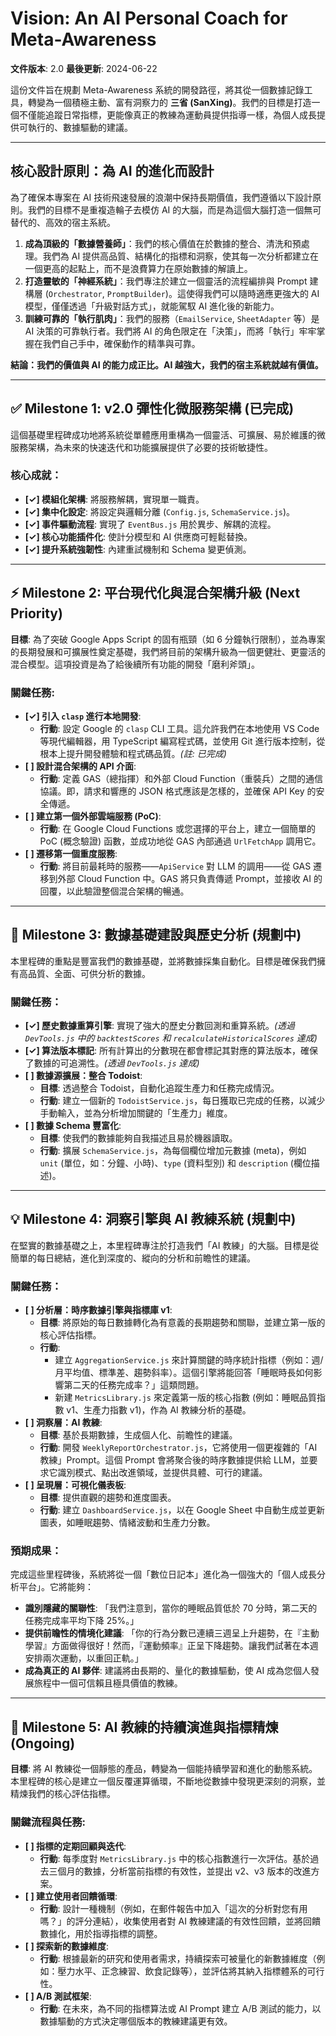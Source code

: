 # Vision: An AI Personal Coach for Meta-Awareness

**文件版本**: 2.0
**最後更新**: 2024-06-22

這份文件旨在規劃 Meta-Awareness 系統的開發路徑，將其從一個數據記錄工具，轉變為一個積極主動、富有洞察力的 **三省 (SanXing)**。我們的目標是打造一個不僅能追蹤日常指標，更能像真正的教練為運動員提供指導一樣，為個人成長提供可執行的、數據驅動的建議。

---

## 核心設計原則：為 AI 的進化而設計

為了確保本專案在 AI 技術飛速發展的浪潮中保持長期價值，我們遵循以下設計原則。我們的目標不是重複造輪子去模仿 AI 的大腦，而是為這個大腦打造一個無可替代的、高效的宿主系統。

1.  **成為頂級的「數據營養師」**：我們的核心價值在於數據的整合、清洗和預處理。我們為 AI 提供高品質、結構化的指標和洞察，使其每一次分析都建立在一個更高的起點上，而不是浪費算力在原始數據的解讀上。
2.  **打造靈敏的「神經系統」**：我們專注於建立一個靈活的流程編排與 Prompt 建構層 (`Orchestrator`, `PromptBuilder`)。這使得我們可以隨時適應更強大的 AI 模型，僅僅透過「升級對話方式」，就能駕馭 AI 進化後的新能力。
3.  **訓練可靠的「執行肌肉」**：我們的服務（`EmailService`, `SheetAdapter` 等）是 AI 決策的可靠執行者。我們將 AI 的角色限定在「決策」，而將「執行」牢牢掌握在我們自己手中，確保動作的精準與可靠。

**結論：我們的價值與 AI 的能力成正比。AI 越強大，我們的宿主系統就越有價值。**

---

## ✅ Milestone 1: v2.0 彈性化微服務架構 (已完成)

這個基礎里程碑成功地將系統從單體應用重構為一個靈活、可擴展、易於維護的微服務架構，為未來的快速迭代和功能擴展提供了必要的技術敏捷性。

### 核心成就：

- **[✓] 模組化架構**: 將服務解耦，實現單一職責。
- **[✓] 集中化設定**: 將設定與邏輯分離 (`Config.js`, `SchemaService.js`)。
- **[✓] 事件驅動流程**: 實現了 `EventBus.js` 用於異步、解耦的流程。
- **[✓] 核心功能插件化**: 使計分模型和 AI 供應商可輕鬆替換。
- **[✓] 提升系統強韌性**: 內建重試機制和 Schema 變更偵測。

---

## ⚡ Milestone 2: 平台現代化與混合架構升級 (Next Priority)

**目標**: 為了突破 Google Apps Script 的固有瓶頸（如 6 分鐘執行限制），並為專案的長期發展和可擴展性奠定基礎，我們將目前的架構升級為一個更健壯、更靈活的混合模型。這項投資是為了給後續所有功能的開發「磨利斧頭」。

### 關鍵任務:

- **[✓] 引入 `clasp` 進行本地開發**:
  - **行動**: 設定 Google 的 `clasp` CLI 工具。這允許我們在本地使用 VS Code 等現代編輯器，用 TypeScript 編寫程式碼，並使用 Git 進行版本控制，從根本上提升開發體驗和程式碼品質。_(註: 已完成)_
- **[ ] 設計混合架構的 API 介面**:
  - **行動**: 定義 GAS（總指揮）和外部 Cloud Function（重裝兵）之間的通信協議。即，請求和響應的 JSON 格式應該是怎樣的，並確保 API Key 的安全傳遞。
- **[ ] 建立第一個外部雲端服務 (PoC)**:
  - **行動**: 在 Google Cloud Functions 或您選擇的平台上，建立一個簡單的 PoC (概念驗證) 函數，並成功地從 GAS 內部通過 `UrlFetchApp` 調用它。
- **[ ] 遷移第一個重度服務**:
  - **行動**: 將目前最耗時的服務——`ApiService` 對 LLM 的調用——從 GAS 遷移到外部 Cloud Function 中。GAS 將只負責傳遞 Prompt，並接收 AI 的回覆，以此驗證整個混合架構的暢通。

---

## 🚀 Milestone 3: 數據基礎建設與歷史分析 (規劃中)

本里程碑的重點是豐富我們的數據基礎，並將數據採集自動化。目標是確保我們擁有高品質、全面、可供分析的數據。

### 關鍵任務：

- **[✓] 歷史數據重算引擎**: 實現了強大的歷史分數回測和重算系統。_(透過 `DevTools.js` 中的 `backtestScores` 和 `recalculateHistoricalScores` 達成)_
- **[✓] 算法版本標記**: 所有計算出的分數現在都會標記其對應的算法版本，確保了數據的可追溯性。_(透過 `DevTools.js` 達成)_
- **[ ] 數據源擴展：整合 Todoist**:
  - **目標**: 透過整合 Todoist，自動化追蹤生產力和任務完成情況。
  - **行動**: 建立一個新的 `TodoistService.js`，每日獲取已完成的任務，以減少手動輸入，並為分析增加關鍵的「生產力」維度。
- **[ ] 數據 Schema 豐富化**:
  - **目標**: 使我們的數據能夠自我描述且易於機器讀取。
  - **行動**: 擴展 `SchemaService.js`，為每個欄位增加元數據 (meta)，例如 `unit` (單位，如：分鐘、小時)、`type` (資料型別) 和 `description` (欄位描述)。

---

## 💡 Milestone 4: 洞察引擎與 AI 教練系統 (規劃中)

在堅實的數據基礎之上，本里程碑專注於打造我們「AI 教練」的大腦。目標是從簡單的每日總結，進化到深度的、縱向的分析和前瞻性的建議。

### 關鍵任務：

- **[ ] 分析層：時序數據引擎與指標庫 v1**:
  - **目標**: 將原始的每日數據轉化為有意義的長期趨勢和關聯，並建立第一版的核心評估指標。
  - **行動**:
    - 建立 `AggregationService.js` 來計算關鍵的時序統計指標（例如：週/月平均值、標準差、趨勢斜率）。這個引擎將能回答「睡眠時長如何影響第二天的任務完成率？」這類問題。
    - 新建 `MetricsLibrary.js` 來定義第一版的核心指數 (例如：睡眠品質指數 v1、生產力指數 v1)，作為 AI 教練分析的基礎。
- **[ ] 洞察層：AI 教練**:
  - **目標**: 基於長期數據，生成個人化、前瞻性的建議。
  - **行動**: 開發 `WeeklyReportOrchestrator.js`，它將使用一個更複雜的「AI 教練」Prompt。這個 Prompt 會將聚合後的時序數據提供給 LLM，並要求它識別模式、點出改進領域，並提供具體、可行的建議。
- **[ ] 呈現層：可視化儀表板**:
  - **目標**: 提供直觀的趨勢和進度圖表。
  - **行動**: 建立 `DashboardService.js`，以在 Google Sheet 中自動生成並更新圖表，如睡眠趨勢、情緒波動和生產力分數。

### 預期成果：

完成這些里程碑後，系統將從一個「數位日記本」進化為一個強大的「個人成長分析平台」。它將能夠：

- **識別隱藏的關聯性**: 「我們注意到，當你的睡眠品質低於 70 分時，第二天的任務完成率平均下降 25%。」
- **提供前瞻性的情境化建議**: 「你的行為分數已連續三週呈上升趨勢，在『主動學習』方面做得很好！然而，『運動頻率』正呈下降趨勢。讓我們試著在本週安排兩次運動，以重回正軌。」
- **成為真正的 AI 夥伴**: 建議將由長期的、量化的數據驅動，使 AI 成為您個人發展旅程中一個可信賴且極具價值的教練。

---

## 🔁 Milestone 5: AI 教練的持續演進與指標精煉 (Ongoing)

**目標**: 將 AI 教練從一個靜態的產品，轉變為一個能持續學習和進化的動態系統。本里程碑的核心是建立一個反覆運算循環，不斷地從數據中發現更深刻的洞察，並精煉我們的核心評估指標。

### 關鍵流程與任務:

- **[ ] 指標的定期回顧與迭代**:
  - **行動**: 每季度對 `MetricsLibrary.js` 中的核心指數進行一次評估。基於過去三個月的數據，分析當前指標的有效性，並提出 v2、v3 版本的改進方案。
- **[ ] 建立使用者回饋循環**:
  - **行動**: 設計一種機制（例如，在郵件報告中加入「這次的分析對您有用嗎？」的評分連結），收集使用者對 AI 教練建議的有效性回饋，並將回饋數據化，用於指導指標的調整。
- **[ ] 探索新的數據維度**:
  - **行動**: 根據最新的研究和使用者需求，持續探索可被量化的新數據維度（例如：壓力水平、正念練習、飲食記錄等），並評估將其納入指標體系的可行性。
- **[ ] A/B 測試框架**:
  - **行動**: 在未來，為不同的指標算法或 AI Prompt 建立 A/B 測試的能力，以數據驅動的方式決定哪個版本的教練建議更有效。
